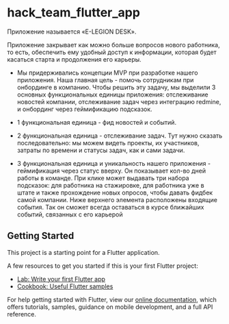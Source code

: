 # hack_team_flutter_app

Приложение называется «E-LEGION DESK».

Приложение закрывает как можно больше вопросов нового работника, то есть, обеспечить ему удобный доступ к информации, которая будет касаться старта и продолжения его карьеры.

 - Мы придерживались концепции MVP при разработке нашего приложения. Наша главная цель - помочь сотрудникам при онбординге в компанию. Чтобы решить эту задачу, мы выделили 3 основных функциональных единицы приложения: отслеживание новостей компании, отслеживание задач через интеграцию redmine, и онбординг через геймификацию подсказок.

 - 1 функциональная единица - фид новостей и событий. 
 - 2 функциональная единица - отслеживание задач. Тут нужно сказать последовательно: мы можем видеть проекты, их участников, затраты по времени и статусы задач, как и сами задачи.
 - 3 функциональная единица и уникальность нашего приложения - геймификация через статус вверху. Он показывает кол-во дней работы в команде. При клике может выдавать три набора подсказок: для работника на стажировке, для работника уже в штате и также прохождение новых опросов, чтобы давать фидбек самой компании. Ниже верхнего элемента расположены входящие события. Так он сможет всегда оставаться в курсе ближайших событий, связанных с его карьерой

## Getting Started

This project is a starting point for a Flutter application.

A few resources to get you started if this is your first Flutter project:

- [Lab: Write your first Flutter app](https://flutter.dev/docs/get-started/codelab)
- [Cookbook: Useful Flutter samples](https://flutter.dev/docs/cookbook)

For help getting started with Flutter, view our
[online documentation](https://flutter.dev/docs), which offers tutorials,
samples, guidance on mobile development, and a full API reference.
